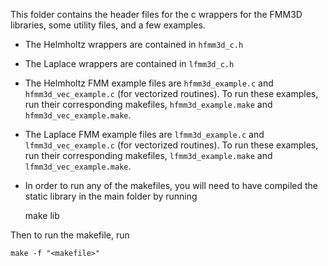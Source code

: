   This folder contains the header files for the c wrappers for the
  FMM3D libraries, some utility files, and a few examples. 

  -  The Helmholtz wrappers are contained in ``hfmm3d_c.h``
  -  The Laplace wrappers are contained in ``lfmm3d_c.h``

  - The Helmholtz FMM example files are ``hfmm3d_example.c`` and
  ``hfmm3d_vec_example.c`` (for vectorized routines).
  To run these examples, run their corresponding makefiles, 
  ``hfmm3d_example.make`` and ``hfmm3d_vec_example.make``.

  - The Laplace FMM example files are ``lfmm3d_example.c`` and
  ``lfmm3d_vec_example.c`` (for vectorized routines).
  To run these examples, run their corresponding makefiles, 
  ``lfmm3d_example.make`` and ``lfmm3d_vec_example.make``.

  - In order to run any of the makefiles, you will need to have compiled
  the static library in the main folder by running
    
    make lib

  Then to run the makefile, run

    make -f "<makefile>"
 



